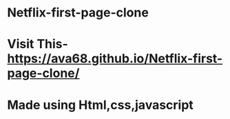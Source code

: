 # Netflix-first-page-clone
# Visit This-https://ava68.github.io/Netflix-first-page-clone/
# Made using Html,css,javascript
